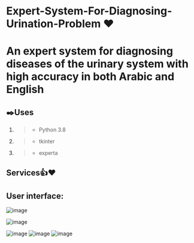 # Expert-System-For-Diagnosing-Urination-Problem ❤️
# An expert system for diagnosing diseases of the urinary system with high accuracy in both Arabic and English
  
## ✒️Uses 
1. > * Python 3.8
1. > * tkinter
1. > * experta

## Services👍❤️

## User interface:

![image](https://user-images.githubusercontent.com/102704259/192091872-8a953ddc-f675-41a1-a131-d97e7af49bff.png)

![image](https://user-images.githubusercontent.com/102704259/192091907-0a4d396e-73f3-4364-883a-2a82b007e991.png)

![image](https://user-images.githubusercontent.com/102704259/192091911-fa2c12d9-8623-4587-9cac-8c304b02afa7.png)
![image](https://user-images.githubusercontent.com/102704259/192091946-2cdb4ff8-96e2-4fe1-8c4a-1ed27d752b27.png)
![image](https://user-images.githubusercontent.com/102704259/192091976-97902100-1a12-4bb8-8cf6-21f915990c80.png)

